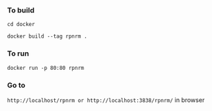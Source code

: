 ### To build
```cd docker```

```docker build --tag rpnrm .```

### To run
```docker run -p 80:80 rpnrm```

### Go to
```http://localhost/rpnrm or http://localhost:3838/rpnrm/``` in browser
